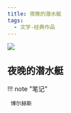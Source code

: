 ```yaml
---
title: 夜晚的潜水艇
tags:
  - 文学-经典作品
---
```


![](https://cdn.weread.qq.com/weread/cover/66/cpplatform_ev8stfj5zfgfny1ddve1nu/t7_cpplatform_ev8stfj5zfgfny1ddve1nu1684925171.jpg)


## 夜晚的潜水艇




!!! note "笔记"

	 博尔赫斯 


